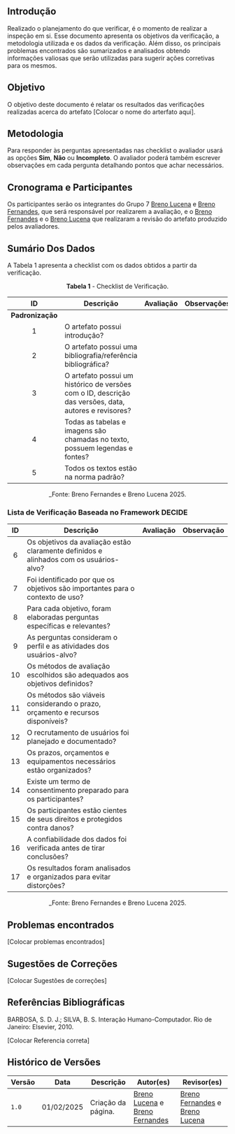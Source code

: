 ## Introdução

Realizado o planejamento do que verificar, é o momento de realizar a inspeção em si. Esse documento apresenta os objetivos da verificação, a metodologia utilizada e os dados da verificação. Além disso, os principais problemas encontrados são sumarizados e analisados obtendo informações valiosas que serão utilizadas para sugerir ações corretivas para os mesmos.

## Objetivo

O objetivo deste documento é relatar os resultados das verificações realizadas acerca do artefato [Colocar o nome do arterfato aqui].

## Metodologia

 Para responder às perguntas apresentadas nas checklist o avaliador usará as opções **Sim**, **Não** ou **Incompleto**. O avaliador poderá também escrever observações em cada pergunta detalhando pontos que achar necessários.

## Cronograma e Participantes

Os participantes serão os integrantes do Grupo 7 [Breno Lucena](https://github.com/BrenoLUCO) e [Breno Fernandes](https://github.com/Brenofrds), que será responsável por realizarem a avaliação, e o [Breno Fernandes](https://github.com/Brenofrds) e o [Breno Lucena](https://github.com/BrenoLUCO) que realizaram a revisão do artefato produzido pelos avaliadores.

## Sumário Dos Dados

A Tabela 1 apresenta a checklist com os dados obtidos a partir da verificação.

<center>

**Tabela 1** - Checklist de Verificação.

|   ID   | Descrição                                                                                     | Avaliação  | Observações          |
|:------:|-----------------------------------------------------------------------------------------------|:----------:|-----------------------|
| **Padronização** |                                                                                     |            |                       |
|   1    | O artefato possui introdução?                                                                 |            |                       |
|   2    | O artefato possui uma bibliografia/referência bibliográfica?                                  |            |                       |
|   3    | O artefato possui um histórico de versões com o ID, descrição das versões, data, autores e revisores? |            |                       |
|   4    | Todas as tabelas e imagens são chamadas no texto, possuem legendas e fontes?                  |            |                       |
|   5    | Todos os textos estão na norma padrão?                                                        |            |                       |

_Fonte: Breno Fernandes e Breno Lucena 2025.

</center>

### Lista de Verificação Baseada no Framework DECIDE

<center>

|  ID  | Descrição                                                                                   | Avaliação  | Observação            |
|:----:|---------------------------------------------------------------------------------------------|:----------:|-----------------------|
|  6   | Os objetivos da avaliação estão claramente definidos e alinhados com os usuários-alvo?      |            |                       |
|  7   | Foi identificado por que os objetivos são importantes para o contexto de uso?               |            |                       |
|  8   | Para cada objetivo, foram elaboradas perguntas específicas e relevantes?                    |            |                       |
|  9   | As perguntas consideram o perfil e as atividades dos usuários-alvo?                         |            |                       |
| 10   | Os métodos de avaliação escolhidos são adequados aos objetivos definidos?                   |            |                       |
| 11   | Os métodos são viáveis considerando o prazo, orçamento e recursos disponíveis?              |            |                       |
| 12   | O recrutamento de usuários foi planejado e documentado?                                     |            |                       |
| 13   | Os prazos, orçamentos e equipamentos necessários estão organizados?                         |            |                       |
| 14   | Existe um termo de consentimento preparado para os participantes?                           |            |                       |
| 15   | Os participantes estão cientes de seus direitos e protegidos contra danos?                  |            |                       |
| 16   | A confiabilidade dos dados foi verificada antes de tirar conclusões?                        |            |                       |
| 17   | Os resultados foram analisados e organizados para evitar distorções?                       |            |                       |


_Fonte: Breno Fernandes e Breno Lucena 2025.

</center>

## Problemas encontrados

[Colocar problemas encontrados]




## Sugestões de Correções

[Colocar Sugestões de correções]



## Referências Bibliográficas

BARBOSA, S. D. J.; SILVA, B. S. Interação Humano-Computador. Rio de Janeiro: Elsevier, 2010.

[Colocar Referencia correta]


## Histórico de Versões

| Versão | Data       | Descrição              | Autor(es)                                        | Revisor(es)                                    |
| ------ | ---------- | ---------------------- | ------------------------------------------------ | ---------------------------------------------- |
| `1.0`  | 01/02/2025 | Criação da página.     | [Breno Lucena](https://github.com/BrenoLUCO) e [Breno Fernandes](https://github.com/Brenofrds)     | [Breno Fernandes](https://github.com/Brenofrds) e [Breno Lucena](https://github.com/BrenoLUCO)|
